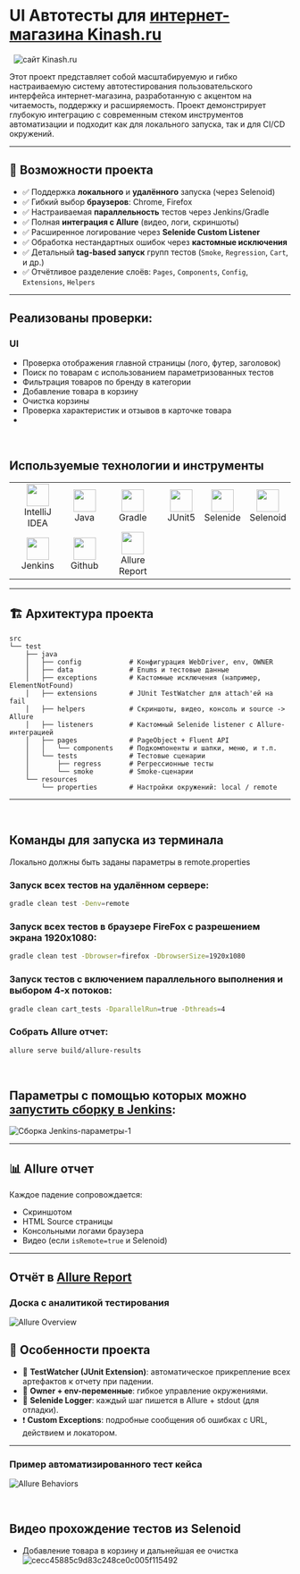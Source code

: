 # UI Автотесты для [интернет-магазина Kinash.ru](https://kinash.ru/)
&nbsp;
![сайт Kinash.ru](https://github.com/LakeenkoI/sourceItems/blob/main/source/kinash_mainPage.png)

Этот проект представляет собой масштабируемую и гибко настраиваемую систему автотестирования пользовательского интерфейса интернет-магазина, разработанную с акцентом на читаемость, поддержку и расширяемость. Проект демонстрирует глубокую интеграцию с современным стеком инструментов автоматизации и подходит как для локального запуска, так и для CI/CD окружений.

---

## 🚀 Возможности проекта

- ✅ Поддержка **локального** и **удалённого** запуска (через Selenoid)
- ✅ Гибкий выбор **браузеров**: Chrome, Firefox
- ✅ Настраиваемая **параллельность** тестов через Jenkins/Gradle
- ✅ Полная **интеграция с Allure** (видео, логи, скриншоты)
- ✅ Расширенное логирование через **Selenide Custom Listener**
- ✅ Обработка нестандартных ошибок через **кастомные исключения**
- ✅ Детальный **tag-based запуск** групп тестов (`Smoke`, `Regression`, `Cart`, и др.)
- ✅ Отчётливое разделение слоёв: `Pages`, `Components`, `Config`, `Extensions`, `Helpers`

---

## Реализованы проверки:
### UI
- Проверка отображения главной страницы (лого, футер, заголовок)
- Поиск по товарам с использованием параметризованных тестов
- Фильтрация товаров по бренду в категории
- Добавление товара в корзину
- Очистка корзины
- Проверка характеристик и отзывов в карточке товара
- 
&nbsp;
## Используемые технологии и инструменты
<table>
<tbody>
<tr>
<td align="center"><src="https://www.jetbrains.com/idea/"><img src="https://github.com/LakeenkoI/sourceItems/blob/main/source/Intelij_IDEA.svg" width="40" height="40"><br>IntelliJ IDEA</td>
<td align="center"><src="https://www.jetbrains.com/idea/"><img src="https://github.com/LakeenkoI/sourceItems/blob/main/source/Java.svg" width="40" height="40"><br>Java</td>
<td align="center"><src="https://www.jetbrains.com/idea/"><img src="https://github.com/LakeenkoI/sourceItems/blob/main/source/Gradle.svg" width="40" height="40"><br>Gradle</td>
<td align="center"><src="https://www.jetbrains.com/idea/"><img src="https://github.com/LakeenkoI/sourceItems/blob/main/source/JUnit5.svg" width="40" height="40"><br>JUnit5</td>
<td align="center"><src="https://www.jetbrains.com/idea/"><img src="https://github.com/LakeenkoI/sourceItems/blob/main/source/Selenide.svg" width="40" height="40"><br>Selenide</td>
<td align="center"><src="https://www.jetbrains.com/idea/"><img src="https://github.com/LakeenkoI/sourceItems/blob/main/source/Selenoid.svg" width="40" height="40"><br>Selenoid</td>
</tr>
<tr>
<td align="center"><src="https://www.jetbrains.com/idea/"><img src="https://github.com/LakeenkoI/sourceItems/blob/main/source/Jenkins.svg" width="40" height="40"><br>Jenkins</td>
<td align="center"><src="https://www.jetbrains.com/idea/"><img src="https://github.com/LakeenkoI/sourceItems/blob/main/source/Github.svg" width="40" height="40"><br>Github</td>
<td align="center"><src="https://www.jetbrains.com/idea/"><img src="https://github.com/LakeenkoI/sourceItems/blob/main/source/Allure.svg" width="40" height="40"><br>Allure Report</td>
</tr>
</tbody>
</table>

---

## 🏗️ Архитектура проекта

```
src
└── test
    ├── java
    │   ├── config            # Конфигурация WebDriver, env, OWNER
    │   ├── data              # Enums и тестовые данные
    │   ├── exceptions        # Кастомные исключения (например, ElementNotFound)
    │   ├── extensions        # JUnit TestWatcher для attach'ей на fail
    │   ├── helpers           # Скриншоты, видео, консоль и source -> Allure
    │   ├── listeners         # Кастомный Selenide listener с Allure-интеграцией
    │   ├── pages             # PageObject + Fluent API
    │   │   └── components    # Подкомпоненты и шапки, меню, и т.п.
    │   └── tests             # Тестовые сценарии
    │       ├── regress       # Регрессионные тесты
    │       └── smoke         # Smoke-сценарии
    └── resources
        └── properties        # Настройки окружений: local / remote
```

---

&nbsp;
## Команды для запуска из терминала
Локально должны быть заданы параметры в remote.properties 
### Запуск всех тестов на удалённом сервере:
```bash
gradle clean test -Denv=remote
```
### Запуск всех тестов в браузере FireFox с разрешением экрана 1920x1080:
```bash
gradle clean test -Dbrowser=firefox -DbrowserSize=1920x1080
```
### Запуск тестов с включением параллельного выполнения и выбором 4-х потоков:
```bash
gradle clean cart_tests -DparallelRun=true -Dthreads=4
```
### Собрать Allure отчет:
```bash
allure serve build/allure-results
```

&nbsp;
## Параметры с помощью которых можно [запустить сборку в Jenkins](https://jenkins.autotests.cloud/job/kinash-ui-tests/build):
![Сборка Jenkins-параметры-1](https://github.com/LakeenkoI/sourceItems/blob/main/source/Parameters.png)

---

## 📊 Allure отчет

Каждое падение сопровождается:

- Скриншотом
- HTML Source страницы
- Консольными логами браузера
- Видео (если `isRemote=true` и Selenoid)

---

## Отчёт в [Allure Report](https://jenkins.autotests.cloud/job/kinash-ui-tests/17/allure/)
### Доска с аналитикой тестирования
![Allure Overview](https://github.com/LakeenkoI/sourceItems/blob/main/source/AllureOverview.png)

## 🧠 Особенности проекта

- 🔧 **TestWatcher (JUnit Extension)**: автоматическое прикрепление всех артефактов к отчету при падении.
- 📂 **Owner + env-переменные**: гибкое управление окружениями.
- 🔭 **Selenide Logger**: каждый шаг пишется в Allure + stdout (для отладки).
- ❗ **Custom Exceptions**: подробные сообщения об ошибках с URL, действием и локатором.

---

### Пример автоматизированного тест кейса
![Allure Behaviors](https://github.com/LakeenkoI/sourceItems/blob/main/source/TestExample.png)

&nbsp;
## Видео прохождение тестов из Selenoid
- Добавление товара в корзину и дальнейшая ее очистка
![cecc45885c9d83c248ce0c005f115492](https://github.com/LakeenkoI/sourceItems/blob/main/source/cecc45885c9d83c248ce0c005f115492.gif)
